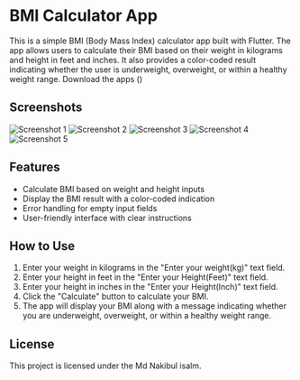 # BMI Calculator App

This is a simple BMI (Body Mass Index) calculator app built with Flutter. The app allows users to calculate their BMI based on their weight in kilograms and height in feet and inches. It also provides a color-coded result indicating whether the user is underweight, overweight, or within a healthy weight range.
Download the apps ()

## Screenshots

![Screenshot 1](Screenshot/Dashbord1.png)
![Screenshot 2](Screenshot/Dashbord2.png)
![Screenshot 3](Screenshot/Dashbord3.png)
![Screenshot 4](Screenshot/Dashbord4.png)
![Screenshot 5](Screenshot/Dashbord5.png)

## Features

- Calculate BMI based on weight and height inputs
- Display the BMI result with a color-coded indication
- Error handling for empty input fields
- User-friendly interface with clear instructions

## How to Use

1. Enter your weight in kilograms in the "Enter your weight(kg)" text field.
2. Enter your height in feet in the "Enter your Height(Feet)" text field.
3. Enter your height in inches in the "Enter your Height(Inch)" text field.
4. Click the "Calculate" button to calculate your BMI.
5. The app will display your BMI along with a message indicating whether you are underweight, overweight, or within a healthy weight range.

## License

This project is licensed under the Md Nakibul isalm.
